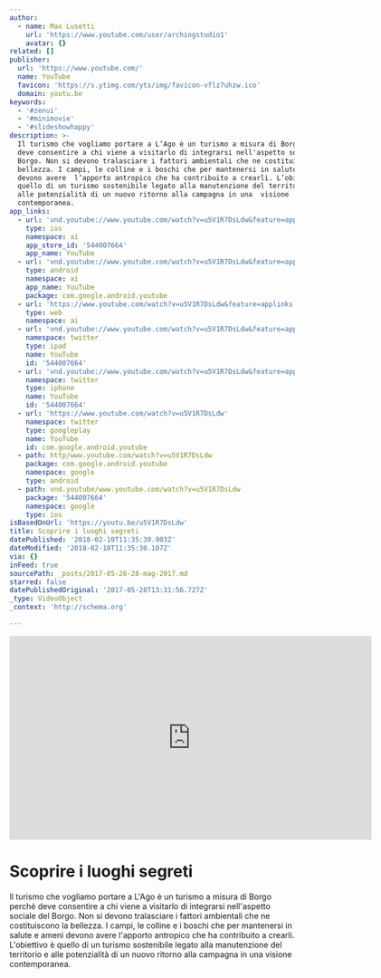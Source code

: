 ```yaml
---
author:
  - name: Max Lusetti
    url: 'https://www.youtube.com/user/archingstudio1'
    avatar: {}
related: []
publisher:
  url: 'https://www.youtube.com/'
  name: YouTube
  favicon: 'https://s.ytimg.com/yts/img/favicon-vflz7uhzw.ico'
  domain: youtu.be
keywords:
  - '#zenui'
  - '#minimovie'
  - '#slideshowhappy'
description: >-
  Il turismo che vogliamo portare a L’Ago è un turismo a misura di Borgo perché
  deve consentire a chi viene a visitarlo di integrarsi nell'aspetto sociale del
  Borgo. Non si devono tralasciare i fattori ambientali che ne costituiscono la
  bellezza. I campi, le colline e i boschi che per mantenersi in salute e ameni
  devono avere  l’apporto antropico che ha contribuito a crearli. L’obiettivo è
  quello di un turismo sostenibile legato alla manutenzione del territorio e
  alle potenzialità di un nuovo ritorno alla campagna in una  visione
  contemporanea.
app_links:
  - url: 'vnd.youtube://www.youtube.com/watch?v=u5V1R7DsLdw&feature=applinks'
    type: ios
    namespace: ai
    app_store_id: '544007664'
    app_name: YouTube
  - url: 'vnd.youtube://www.youtube.com/watch?v=u5V1R7DsLdw&feature=applinks'
    type: android
    namespace: ai
    app_name: YouTube
    package: com.google.android.youtube
  - url: 'https://www.youtube.com/watch?v=u5V1R7DsLdw&feature=applinks'
    type: web
    namespace: ai
  - url: 'vnd.youtube://www.youtube.com/watch?v=u5V1R7DsLdw&feature=applinks'
    namespace: twitter
    type: ipad
    name: YouTube
    id: '544007664'
  - url: 'vnd.youtube://www.youtube.com/watch?v=u5V1R7DsLdw&feature=applinks'
    namespace: twitter
    type: iphone
    name: YouTube
    id: '544007664'
  - url: 'https://www.youtube.com/watch?v=u5V1R7DsLdw'
    namespace: twitter
    type: googleplay
    name: YouTube
    id: com.google.android.youtube
  - path: http/www.youtube.com/watch?v=u5V1R7DsLdw
    package: com.google.android.youtube
    namespace: google
    type: android
  - path: vnd.youtube/www.youtube.com/watch?v=u5V1R7DsLdw
    package: '544007664'
    namespace: google
    type: ios
isBasedOnUrl: 'https://youtu.be/u5V1R7DsLdw'
title: Scoprire i luoghi segreti
datePublished: '2018-02-10T11:35:30.903Z'
dateModified: '2018-02-10T11:35:30.107Z'
via: {}
inFeed: true
sourcePath: _posts/2017-05-28-28-mag-2017.md
starred: false
datePublishedOriginal: '2017-05-28T13:31:56.727Z'
_type: VideoObject
_context: 'http://schema.org'

---
```

<iframe src="https://cdn.embedly.com/widgets/media.html?src=https%3A%2F%2Fwww.youtube.com%2Fembed%2Fu5V1R7DsLdw%3Ffeature%3Doembed&amp;url=http%3A%2F%2Fwww.youtube.com%2Fwatch%3Fv%3Du5V1R7DsLdw&amp;image=https%3A%2F%2Fi.ytimg.com%2Fvi%2Fu5V1R7DsLdw%2Fhqdefault.jpg&amp;key=b7d04c9b404c499eba89ee7072e1c4f7&amp;type=text%2Fhtml&amp;schema=youtube" width="640" height="360" scrolling="no" frameborder="0" allowfullscreen="" style=""></iframe>

# Scoprire i luoghi segreti

Il turismo che vogliamo portare a L'Ago è un turismo a misura di Borgo perché deve consentire a chi viene a visitarlo di integrarsi nell'aspetto sociale del Borgo. Non si devono tralasciare i fattori ambientali che ne costituiscono la bellezza. I campi, le colline e i boschi che per mantenersi in salute e ameni devono avere l'apporto antropico che ha contribuito a crearli. L'obiettivo è quello di un turismo sostenibile legato alla manutenzione del territorio e alle potenzialità di un nuovo ritorno alla campagna in una visione contemporanea.